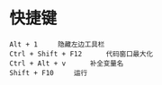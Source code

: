 # 快捷键

```
Alt + 1		隐藏左边工具栏
Ctrl + Shift + F12		代码窗口最大化
Ctrl + Alt + v		补全变量名
Shift + F10		运行

```

